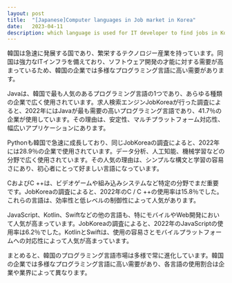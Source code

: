 ```yaml
---
layout: post
title:  "[Japanese]Computer languages in Job market in Korea"
date:   2023-04-11
description: which language is used for IT developer to find jobs in Korea (Japanese)
---
```



韓国は急速に発展する国であり、繁栄するテクノロジー産業を持っています。同国は強力なITインフラを備えており、ソフトウェア開発の才能に対する需要が高まっているため、韓国の企業では多様なプログラミング言語に高い需要があります。

Javaは、韓国で最も人気のあるプログラミング言語の1つであり、あらゆる種類の企業で広く使用されています。求人検索エンジンJobKoreaが行った調査によると、2022年にはJavaが最も需要の高いプログラミング言語であり、41.7％の企業が使用しています。その理由は、安定性、マルチプラットフォーム対応性、幅広いアプリケーションにあります。

Pythonも韓国で急速に成長しており、同じJobKoreaの調査によると、2022年には28.9％の企業で使用されています。データ分析、人工知能、機械学習などの分野で広く使用されています。その人気の理由は、シンプルな構文と学習の容易さにあり、初心者にとって好ましい言語になっています。

CおよびC ++は、ビデオゲームや組み込みシステムなど特定の分野でまだ重要です。JobKoreaの調査によると、2022年のC / C ++の使用率は15.8％でした。これらの言語は、効率性と低レベルの制御性によって人気があります。

JavaScript、Kotlin、Swiftなどの他の言語も、特にモバイルやWeb開発において人気が高まっています。JobKoreaの調査によると、2022年のJavaScriptの使用率は6.2％でした。KotlinとSwiftは、使用の容易さとモバイルプラットフォームへの対応性によって人気が高まっています。

まとめると、韓国のプログラミング言語市場は多様で常に進化しています。韓国の企業では多様なプログラミング言語に高い需要があり、各言語の使用割合は企業や業界によって異なります。